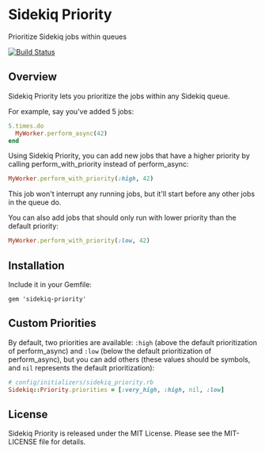 Sidekiq Priority
================
Prioritize Sidekiq jobs within queues

[![Build Status](https://travis-ci.org/socialpandas/sidekiq-priority.png)](https://travis-ci.org/socialpandas/sidekiq-priority)

Overview
--------

Sidekiq Priority lets you prioritize the jobs within any Sidekiq queue.

For example, say you've added 5 jobs:

```ruby
5.times.do
  MyWorker.perform_async(42)
end
```

Using Sidekiq Priority, you can add new jobs that have a higher priority by calling perform_with_priority instead of perform_async:

```ruby
MyWorker.perform_with_priority(:high, 42)
```

This job won't interrupt any running jobs, but it'll start before any other jobs in the queue do.

You can also add jobs that should only run with lower priority than the default priority:

```ruby
MyWorker.perform_with_priority(:low, 42)
```

Installation
------------

Include it in your Gemfile:

    gem 'sidekiq-priority'

Custom Priorities
------------

By default, two priorities are available: `:high` (above the default prioritization of perform_async) and `:low` (below the default prioritization of perform_async), but you can add others (these values should be symbols, and `nil` represents the default prioritization):

```ruby
# config/initializers/sidekiq_priority.rb
Sidekiq::Priority.priorities = [:very_high, :high, nil, :low]
```

License
-------

Sidekiq Priority is released under the MIT License. Please see the MIT-LICENSE file for details.
